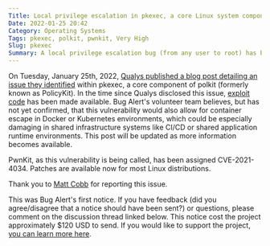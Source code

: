 ```yaml
---
Title: Local privilege escalation in pkexec, a core Linux system component
Date: 2022-01-25 20:42
Category: Operating Systems
Tags: pkexec, polkit, pwnkit, Very High
Slug: pkexec
Summary: A local privilege escalation bug (from any user to root) has been found polkit's pkexec, and exploit code is available. This binary is a SUID root program installed by default on every major Linux distro, and the flaw has been assigned a bug alert severity of 'very high'.
---
```


On Tuesday, January 25th, 2022, [Qualys published a blog post detailing an issue they identified](https://www.qualys.com/2022/01/25/cve-2021-4034/pwnkit.txt) within pkexec, a core component of polkit (formerly known as PolicyKit). In the time since Qualys disclosed this issue, [exploit code](https://haxx.in/files/blasty-vs-pkexec.c) has been made available. Bug Alert's volunteer team believes, but has not yet confirmed, that this vulnerability would also allow for container escape in Docker or Kubernetes environments, which could be especially damaging in shared infrastructure systems like CI/CD or shared application runtime environments. This post will be updated as more information becomes available.


PwnKit, as this vulnerability is being called, has been assigned CVE-2021-4034. Patches are available now for most Linux distributions.

Thank you to [Matt Cobb](https://github.com/mattcobb) for reporting this issue.

This was Bug Alert's first notice. If you have feedback (did you agree/disagree that a notice should have been sent?) or questions, please comment on the discussion thread linked below. This notice cost the project approximately $120 USD to send. If you would like to support the project, [you can learn more here](https://bugalert.org/content/pages/financial-support.html).
